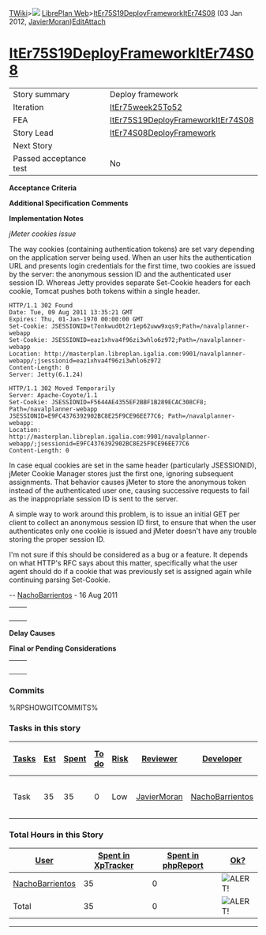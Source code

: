 [TWiki](/twiki/Main/WebHome)&gt;![](/twiki/TWiki/TWikiDocGraphics/web-bg-small.gif) [LibrePlan Web](/twiki/LibrePlan/WebHome)&gt;[ItEr75S19DeployFrameworkItEr74S08](http://wiki.libreplan-enterprise.com/twiki/LibrePlan/ItEr75S19DeployFrameworkItEr74S08 "Topic revision: 4 (03 Jan 2012 - 15:16:30)") (03 Jan 2012, [JavierMoran](/twiki/Main/JavierMoran))[Edit](http://wiki.libreplan-enterprise.com/twiki/bin/edit/LibrePlan/ItEr75S19DeployFrameworkItEr74S08?t=1520337925 "Edit this topic text")[Attach](/twiki/bin/attach/LibrePlan/ItEr75S19DeployFrameworkItEr74S08 "Attach an image or document to this topic")

 [ItEr75S19DeployFrameworkItEr74S08](/twiki/LibrePlan/ItEr75S19DeployFrameworkItEr74S08)
====================================================================================================================================================



|                        |                                                                                                  |
|------------------------|--------------------------------------------------------------------------------------------------|
| Story summary          | Deploy framework                                                                                 |
| Iteration              | [ItEr75week25To52](/twiki/LibrePlan/ItEr75week25To52)                                   |
| FEA                    | [ItEr75S19DeployFrameworkItEr74S08](/twiki/LibrePlan/ItEr75S19DeployFrameworkItEr74S08) |
| Story Lead             | [ItEr74S08DeployFramework](/twiki/LibrePlan/ItEr74S08DeployFramework)                   |
| Next Story             |                                                                                                  |
| Passed acceptance test | No                                                                                               |

**Acceptance Criteria**

**Additional Specification Comments**

**Implementation Notes**

*jMeter cookies issue*

The way cookies (containing authentication tokens) are set vary depending on the application server being used. When an user hits the authentication URL and presents login credentials for the first time, two cookies are issued by the server: the anonymous session ID and the authenticated user session ID. Whereas Jetty provides separate Set-Cookie headers for each cookie, Tomcat pushes both tokens within a single header.

    HTTP/1.1 302 Found
    Date: Tue, 09 Aug 2011 13:35:21 GMT
    Expires: Thu, 01-Jan-1970 00:00:00 GMT
    Set-Cookie: JSESSIONID=t7onkwud0t2r1ep62uww9xqs9;Path=/navalplanner-webapp
    Set-Cookie: JSESSIONID=eaz1xhva4f96zi3whlo6z972;Path=/navalplanner-webapp
    Location: http://masterplan.libreplan.igalia.com:9901/navalplanner-webapp/;jsessionid=eaz1xhva4f96zi3whlo6z972
    Content-Length: 0
    Server: Jetty(6.1.24)

    HTTP/1.1 302 Moved Temporarily
    Server: Apache-Coyote/1.1
    Set-Cookie: JSESSIONID=F5644AE4355EF2BBF1B289ECAC308CF8; Path=/navalplanner-webapp
    JSESSIONID=E9FC4376392902BC8E25F9CE96EE77C6; Path=/navalplanner-webapp: 
    Location:
    http://masterplan.libreplan.igalia.com:9901/navalplanner-webapp/;jsessionid=E9FC4376392902BC8E25F9CE96EE77C6
    Content-Length: 0

In case equal cookies are set in the same header (particularly JSESSIONID), jMeter Cookie Manager stores just the first one, ignoring subsequent assignments. That behavior causes jMeter to store the anonymous token instead of the authenticated user one, causing successive requests to fail as the inappropriate session ID is sent to the server.

A simple way to work around this problem, is to issue an initial GET per client to collect an anonymous session ID first, to ensure that when the user authenticates only one cookie is issued and jMeter doesn't have any trouble storing the proper session ID.

I'm not sure if this should be considered as a bug or a feature. It depends on what HTTP's RFC says about this matter, specifically what the user agent should do if a cookie that was previously set is assigned again while continuing parsing Set-Cookie.

-- [NachoBarrientos](/twiki/Main/NachoBarrientos) - 16 Aug 2011

|     |     |
|-----|-----|
|     |     |

**Delay Causes**

**Final or Pending Considerations**

|     |     |
|-----|-----|
|     |     |

###  Commits

%RPSHOWGITCOMMITS%

###  Tasks in this story



| [Tasks](http://wiki.libreplan-enterprise.com/twiki/LibrePlan/ItEr75S19DeployFrameworkItEr74S08?sortcol=0;table=2;up=0#sorted_table "Sort by this column") | [Est](http://wiki.libreplan-enterprise.com/twiki/LibrePlan/ItEr75S19DeployFrameworkItEr74S08?sortcol=1;table=2;up=0#sorted_table "Sort by this column") | [Spent](http://wiki.libreplan-enterprise.com/twiki/LibrePlan/ItEr75S19DeployFrameworkItEr74S08?sortcol=2;table=2;up=0#sorted_table "Sort by this column") | [To do](http://wiki.libreplan-enterprise.com/twiki/LibrePlan/ItEr75S19DeployFrameworkItEr74S08?sortcol=3;table=2;up=0#sorted_table "Sort by this column") | [Risk](http://wiki.libreplan-enterprise.com/twiki/LibrePlan/ItEr75S19DeployFrameworkItEr74S08?sortcol=4;table=2;up=0#sorted_table "Sort by this column") | [Reviewer](http://wiki.libreplan-enterprise.com/twiki/LibrePlan/ItEr75S19DeployFrameworkItEr74S08?sortcol=5;table=2;up=0#sorted_table "Sort by this column") | [Developer](http://wiki.libreplan-enterprise.com/twiki/LibrePlan/ItEr75S19DeployFrameworkItEr74S08?sortcol=6;table=2;up=0#sorted_table "Sort by this column") | [Task Name](http://wiki.libreplan-enterprise.com/twiki/LibrePlan/ItEr75S19DeployFrameworkItEr74S08?sortcol=7;table=2;up=0#sorted_table "Sort by this column") | [Start Date](http://wiki.libreplan-enterprise.com/twiki/LibrePlan/ItEr75S19DeployFrameworkItEr74S08?sortcol=8;table=2;up=0#sorted_table "Sort by this column") | [Est End Date](http://wiki.libreplan-enterprise.com/twiki/LibrePlan/ItEr75S19DeployFrameworkItEr74S08?sortcol=9;table=2;up=0#sorted_table "Sort by this column") | [End Date](http://wiki.libreplan-enterprise.com/twiki/LibrePlan/ItEr75S19DeployFrameworkItEr74S08?sortcol=10;table=2;up=0#sorted_table "Sort by this column") |
|--------------------------------------------------------------------------------------------------------------------------------------------------------------------|------------------------------------------------------------------------------------------------------------------------------------------------------------------|--------------------------------------------------------------------------------------------------------------------------------------------------------------------|--------------------------------------------------------------------------------------------------------------------------------------------------------------------|-------------------------------------------------------------------------------------------------------------------------------------------------------------------|-----------------------------------------------------------------------------------------------------------------------------------------------------------------------|------------------------------------------------------------------------------------------------------------------------------------------------------------------------|------------------------------------------------------------------------------------------------------------------------------------------------------------------------|-------------------------------------------------------------------------------------------------------------------------------------------------------------------------|---------------------------------------------------------------------------------------------------------------------------------------------------------------------------|------------------------------------------------------------------------------------------------------------------------------------------------------------------------|
| Task                                                                                                                                                               | 35                                                                                                                                                               | 35                                                                                                                                                                 | 0                                                                                                                                                                  | Low                                                                                                                                                               | [JavierMoran](/twiki/Main/JavierMoran)                                                                                                                       | [NachoBarrientos](/twiki/Main/NachoBarrientos)                                                                                                                | [Stress load tests for the application](/twiki/LibrePlan/AnA04S05DeployFramework#TasK3)                                                                       | 0                                                                                                                                                                       | 0                                                                                                                                                                         | 0                                                                                                                                                                      |

###  Total Hours in this Story

| [User](http://wiki.libreplan-enterprise.com/twiki/LibrePlan/ItEr75S19DeployFrameworkItEr74S08?sortcol=0;table=3;up=0#sorted_table "Sort by this column") | [Spent in XpTracker](http://wiki.libreplan-enterprise.com/twiki/LibrePlan/ItEr75S19DeployFrameworkItEr74S08?sortcol=1;table=3;up=0#sorted_table "Sort by this column") | [Spent in phpReport](http://wiki.libreplan-enterprise.com/twiki/LibrePlan/ItEr75S19DeployFrameworkItEr74S08?sortcol=2;table=3;up=0#sorted_table "Sort by this column") | [Ok?](http://wiki.libreplan-enterprise.com/twiki/LibrePlan/ItEr75S19DeployFrameworkItEr74S08?sortcol=3;table=3;up=0#sorted_table "Sort by this column") |
|-------------------------------------------------------------------------------------------------------------------------------------------------------------------|---------------------------------------------------------------------------------------------------------------------------------------------------------------------------------|---------------------------------------------------------------------------------------------------------------------------------------------------------------------------------|------------------------------------------------------------------------------------------------------------------------------------------------------------------|
| [NachoBarrientos](/twiki/Main/NachoBarrientos)                                                                                                           | 35                                                                                                                                                                              | 0                                                                                                                                                                               | ![ALERT!](/twiki/TWiki/TWikiDocGraphics/warning.gif "ALERT!")                                                                                                |
| Total                                                                                                                                                             | 35                                                                                                                                                                              | 0                                                                                                                                                                               | ![ALERT!](/twiki/TWiki/TWikiDocGraphics/warning.gif "ALERT!")                                                                                                |

------------------------------------------------------------------------
